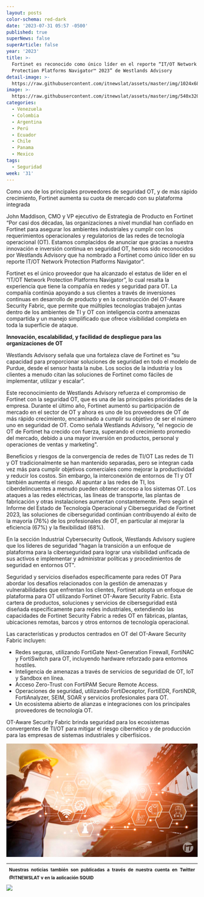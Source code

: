 ```yaml
---
layout: posts
color-schema: red-dark
date: '2023-07-31 05:57 -0500'
published: true
superNews: false
superArticle: false
year: '2023'
title: >-
  Fortinet es reconocido como único líder en el reporte “IT/OT Network
  Protection Platforms Navigator™ 2023” de Westlands Advisory
detail-image: >-
  https://raw.githubusercontent.com/itnewslat/assets/master/img/1024x680/construccion-fortinet-g.jpg
image: >-
  https://raw.githubusercontent.com/itnewslat/assets/master/img/540x320/construccion-fortinet-p.jpg
categories:
  - Venezuela
  - Colombia
  - Argentina
  - Perú
  - Ecuador
  - Chile
  - Panama
  - Mexico
tags:
  - Seguridad
week: '31'
---
```

Como uno de los principales proveedores de seguridad OT, y de más rápido crecimiento, Fortinet aumenta su cuota de mercado con su plataforma integrada  

John Maddison, CMO y VP ejecutivo de Estrategia de Producto en Fortinet
“Por casi dos décadas, las organizaciones a nivel mundial han confiado en Fortinet para asegurar los ambientes industriales y cumplir con los requerimientos operacionales y regulatorios de las redes de tecnología operacional (OT). Estamos complacidos de anunciar que gracias a nuestra innovación e inversión continua en seguridad OT, hemos sido reconocidos por Westlands Advisory que ha nombrado a Fortinet como único líder en su reporte IT/OT Network Protection Platforms Navigator”.
 
Fortinet es el único proveedor que ha alcanzado el estatus de líder en el “IT/OT Network Protection Platforms Navigator”, lo cual resalta la experiencia que tiene la compañía en redes y seguridad para OT. La compañía continúa apoyando a sus clientes a través de inversiones continuas en desarrollo de producto y en la construcción del OT-Aware Security Fabric, que permite que múltiples tecnologías trabajen juntas dentro de los ambientes de TI y OT con inteligencia contra amenazas compartida y un manejo simplificado que ofrece visibilidad completa en toda la superficie de ataque.
 
**Innovación, escalabilidad, y facilidad de despliegue para las organizaciones de OT**

Westlands Advisory señala que una fortaleza clave de Fortinet es “su capacidad para proporcionar soluciones de seguridad en todo el modelo de Purdue, desde el sensor hasta la nube. Los socios de la industria y los clientes a menudo citan las soluciones de Fortinet como fáciles de implementar, utilizar y escalar”.
 
Este reconocimiento de Westlands Advisory refuerza el compromiso de Fortinet con la seguridad OT, que es una de las principales prioridades de la empresa. Durante el último año, Fortinet aumentó su participación de mercado en el sector de OT y ahora es uno de los proveedores de OT de más rápido crecimiento, encaminado a cumplir su objetivo de ser el número uno en seguridad de OT. Como señala Westlands Advisory, "el negocio de OT de Fortinet ha crecido con fuerza, superando el crecimiento promedio del mercado, debido a una mayor inversión en productos, personal y operaciones de ventas y marketing".
 
Beneficios y riesgos de la convergencia de redes de TI/OT
Las redes de TI y OT tradicionalmente se han mantenido separadas, pero se integran cada vez más para cumplir objetivos comerciales como mejorar la productividad y reducir los costos. Sin embargo, la interconexión de entornos de TI y OT también aumenta el riesgo. Al apuntar a las redes de TI, los ciberdelincuentes a menudo pueden obtener acceso a los sistemas OT. Los ataques a las redes eléctricas, las líneas de transporte, las plantas de fabricación y otras instalaciones aumentan constantemente. Pero según el Informe del Estado de Tecnología Operacional y Ciberseguridad de Fortinet 2023, las soluciones de ciberseguridad continúan contribuyendo al éxito de la mayoría (76%) de los profesionales de OT, en particular al mejorar la eficiencia (67%) y la flexibilidad (68%).
 
En la sección Industrial Cybersecurity Outlook, Westlands Advisory sugiere que los líderes de seguridad "hagan la transición a un enfoque de plataforma para la ciberseguridad para lograr una visibilidad unificada de sus activos e implementar y administrar políticas y procedimientos de seguridad en entornos OT".
 
Seguridad y servicios diseñados específicamente para redes OT
Para abordar los desafíos relacionados con la gestión de amenazas y vulnerabilidades que enfrentan los clientes, Fortinet adopta un enfoque de plataforma para OT utilizando Fortinet OT-Aware Security Fabric. Esta cartera de productos, soluciones y servicios de ciberseguridad está diseñada específicamente para redes industriales, extendiendo las capacidades de Fortinet Security Fabric a redes OT en fábricas, plantas, ubicaciones remotas, barcos y otros entornos de tecnología operacional.
 
Las características y productos centrados en OT del OT-Aware Security Fabric incluyen:

- Redes seguras, utilizando FortiGate Next-Generation Firewall, FortiNAC y FortiSwitch para OT, incluyendo hardware reforzado para entornos hostiles.
- Inteligencia de amenazas a través de servicios de seguridad de OT, IoT y Sandbox en línea.
- Acceso Zero-Trust con FortiPAM Secure Remote Access.
- Operaciones de seguridad, utilizando FortiDeceptor, FortiEDR, FortiNDR, FortiAnalyzer, SEIM, SOAR y servicios profesionales para OT.
- Un ecosistema abierto de alianzas e integraciones con los principales proveedores de tecnología OT.
 
OT-Aware Security Fabric brinda seguridad para los ecosistemas convergentes de TI/OT para mitigar el riesgo cibernético y de producción para las empresas de sistemas industriales y ciberfísicos.
 
![](https://raw.githubusercontent.com/itnewslat/assets/master/img/540x320/construccion-fortinet-p.jpg)

<table style="height: 42px;" width="569">
<tbody>
<tr>
<td style="text-align: justify;"><sub><strong>Nuestras noticias también son publicadas a través de nuestra cuenta en Twitter <a href="https://twitter.com/itnewslat?lang=es">@ITNEWSLAT</a> y en la aplicación <a href="https://squidapp.co/en/">SQUID</a></strong></sub></td>
</tr>
</tbody>
</table>
<img src="https://tracker.metricool.com/c3po.jpg?hash=56f88a41e39ab42c063cc51676587a04"/>
